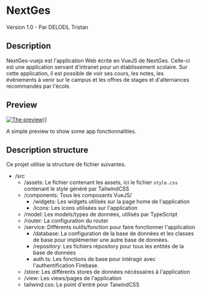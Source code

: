 # NextGes

Version 1.0 - Par DELOEIL Tristan

## Description

NextGes-vuejs est l'application Web écrite en VueJS de NextGes. Celle-ci est une application servant d'intranet pour un établissement scolaire. Sur cette application, il est possible de voir ses cours, les notes, les événements à venir sur le campus et les offres de stages et d'alternances recommandés par l'école.

## Preview
[![The preview](https://img.youtube.com/vi/lJeE0BsAI9w/0.jpg)](https://youtu.be/lJeE0BsAI9w))]

A simple preview to show some app fonctionnalities.

## Description structure

Ce projet utilise la structure de fichier suivantes.

- /src
  - /assets: Le fichier contenant les assets, ici le fichier `style.css` contenant le style généré par TailwindCSS
  - /components: Tous les composants VueJS/
    - /widgets: Les widgets utilisés sur la page home de l'application
    - /icons: Les icons utilisées sur l'application
  - /model: Les models/types de données, utilisés par TypeScript
  - /router: La configuration du router
  - /service: Différents outils/fonction pour faire fonctionner l'application
    - /database: La configuration de la base de données et les classes de base pour implémenter une autre base de données.
    - /repository: Les fichiers répository pour tous les entités de la base de données
    - auth.ts: Les fonctions de base pour intéragir avec l'authentification Firebase.
  - /store: Les différents stores de données nécéssaires à l'application
  - /view: Les views/pages de l'application
  - tailwind.css: Le point d'entré pour TaiwindCSS
